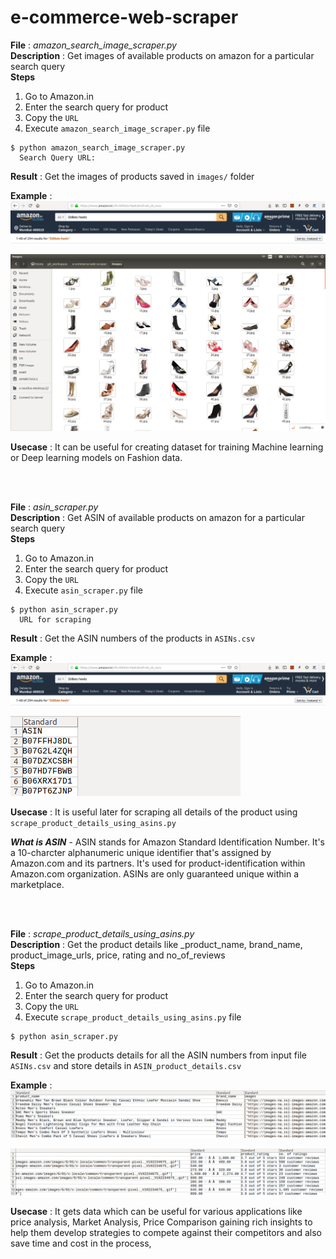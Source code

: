 # e-commerce-web-scraper

**File** : *_amazon_search_image_scraper.py_*<br>
**Description** : Get images of available products on amazon for a particular search query <br>
**Steps** 
1. Go to Amazon.in
2. Enter the search query for product 
3. Copy the `URL` 
4. Execute `amazon_search_image_scraper.py` file
``` console
$ python amazon_search_image_scraper.py
  Search Query URL: 
   ```
**Result** : Get the images of products saved in `images/` folder 

**Example** :
![](/ReadmeImages/eg1img1.png)

![](/ReadmeImages/eg1img2.png)

**Usecase** : 
It can be useful for creating dataset for training Machine learning or Deep learning models on Fashion data.

<br>
<br>

**File** : *_asin_scraper.py_*<br>
**Description** : Get ASIN of available products on amazon for a particular search query<br>
**Steps** 
1. Go to Amazon.in
2. Enter the search query for product 
3. Copy the `URL` 
4. Execute `asin_scraper.py` file
``` console
$ python asin_scraper.py 
  URL for scraping
   ```
**Result** : Get the ASIN numbers of the products in `ASINs.csv`

**Example** :
![](/ReadmeImages/eg2img1.png)

![](/ReadmeImages/eg2img2.png)

**Usecase** : 
It is useful later for scraping all details of the product using `scrape_product_details_using_asins.py`

**_What is ASIN_** - ASIN stands for Amazon Standard Identification Number. It's a 10-charcter alphanumeric unique identifier that's assigned by Amazon.com and its partners. It's used for product-identification within Amazon.com organization. ASINs are only guaranteed unique within a marketplace.

<br>
<br>

**File** : *_scrape_product_details_using_asins.py_*<br>
**Description** : Get the product details like _product_name, brand_name, product_image_urls, price, rating and no_of_reviews<br>
**Steps** 
1. Go to Amazon.in
2. Enter the search query for product 
3. Copy the `URL` 
4. Execute `scrape_product_details_using_asins.py` file
``` console
$ python asin_scraper.py 
   ```
**Result** : Get the products details for all the ASIN numbers from input file `ASINs.csv` and store details in `ASIN_product_details.csv`

**Example** :
![](/ReadmeImages/eg3img1.png)

![](/ReadmeImages/eg3img2.png)

**Usecase** : 
It gets data which can be useful for various applications like price analysis, Market Analysis, Price Comparison gaining rich insights to help them develop strategies to compete against their competitors and also save time and cost in the process, 

